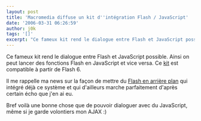 ```yaml
---
layout: post
title: 'Macromedia diffuse un kit d''intégration Flash / JavaScript'
date: '2006-03-31 06:26:59'
author: j0k
tags: '[]'
excerpt: "Ce fameux kit rend le dialogue entre Flash et JavaScript possible. Ainsi on peut lancer des fonctions Flash en JavaScript et vice versa.   Ce [kit](http://osflash.org/doku.php?id=flashjs) est compatible à partir de Flash 6.  \n  \nIl me rappelle ma news sur la façon de mettre du [Flash en arrière      …"
---
```


Ce fameux kit rend le dialogue entre Flash et JavaScript possible. Ainsi on peut lancer des fonctions Flash en JavaScript et vice versa.   Ce [kit](http://osflash.org/doku.php?id=flashjs) est compatible à partir de Flash 6.

Il me rappelle ma news sur la façon de mettre du [Flash en arrière plan](http://www.j0k3r.net/news-placer-une-animation-flash-en-arriere-plan-988.html) qui intégré déjà ce système et qui d'ailleurs marche parfaitement d'après certain écho que j'en ai eu.

Bref voilà une bonne chose que de pouvoir dialoguer avec du JavaScript, même si je garde volontiers mon AJAX :)
